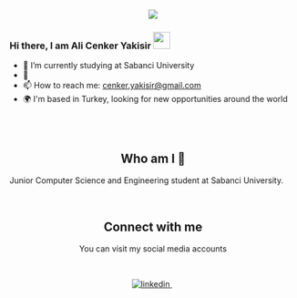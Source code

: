 <h1 align="center">
  <a href="https://git.io/typing-svg">
    <img src="https://readme-typing-svg.herokuapp.com/?lines=Hello!+👋;I+am+Alı+Cenker+Yakisir&center=true&size=25">
  </a>
</h1>

### Hi there, I am Ali Cenker Yakisir <img src="https://user-images.githubusercontent.com/42378118/110234147-e3259600-7f4e-11eb-95be-0c4047144dea.gif" width="30">

- 🔭 I’m currently studying at Sabanci University
- 💬 
- 📫 How to reach me: cenker.yakisir@gmail.com
- 🌍 I'm based in Turkey, looking for new opportunities around the world

<br></br>

<h2 align="center">
Who am I 👀 
</h2>
Junior Computer Science and Engineering student at Sabanci University.  
</p>
<center>
<br>

<h2 align="center">
Connect with me 
</h2>
<p align="center">
  You can visit my social media accounts <br>
</p>  
<br>




<p align="center">



<a href="https://www.linkedin.com/in/cenkeryak/" target="_blank">
<img src=https://img.shields.io/badge/linkedin-%231E77B5.svg?&style=for-the-badge&logo=linkedin&logoColor=white alt=linkedin style="margin-bottom: 5px;" />
</a> &nbsp;




</p>  
  
</div>  

